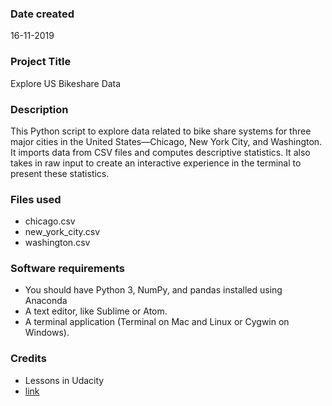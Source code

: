 ### Date created
16-11-2019

### Project Title
Explore US Bikeshare Data

### Description
This Python script to explore data related to bike share systems for three major cities in the United States—Chicago, New York City, and Washington. It imports data from CSV files and computes descriptive statistics. It also takes in raw input to create an interactive experience in the terminal to present these statistics.

### Files used
- chicago.csv
- new_york_city.csv
- washington.csv

### Software requirements
- You should have Python 3, NumPy, and pandas installed using Anaconda
- A text editor, like Sublime or Atom.
- A terminal application (Terminal on Mac and Linux or Cygwin on Windows).

### Credits
- Lessons in  Udacity
- [link][1]

[1]: https://pandas.pydata.org/pandas-docs/stable/reference/index.html
